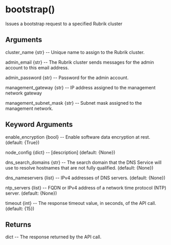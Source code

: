# bootstrap()

Issues a bootstrap request to a specified Rubrik cluster

## Arguments
cluster_name {str} -- Unique name to assign to the Rubrik cluster.

admin_email {str} -- The Rubrik cluster sends messages for the admin account to this email address.

admin_password {str} --  Password for the admin account.

management_gateway {str} --  IP address assigned to the management network gateway

management_subnet_mask {str} -- Subnet mask assigned to the management network.


## Keyword Arguments
enable_encryption {bool} -- Enable software data encryption at rest. (default: {True})

node_config {dict} -- [description] (default: {None})

dns_search_domains {str} -- The search domain that the DNS Service will use to resolve hostnames that are not fully qualified. (default: {None})

dns_nameservers {list} -- IPv4 addresses of DNS servers. (default: {None})

ntp_servers {list} -- FQDN or IPv4 address of a network time protocol (NTP) server. (default: {None})

timeout {int} -- The response timeout value, in seconds, of the API call. (default: {15})


## Returns
dict -- The response returned by the API call.



